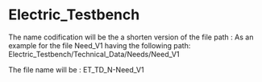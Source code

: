 # Electric_Testbench

The name codification will be the a shorten version of the file path :
As an example for the file Need_V1 having the following path:
Electric_Testbench/Technical_Data/Needs/Need_V1

The file name will be : ET_TD_N-Need_V1
